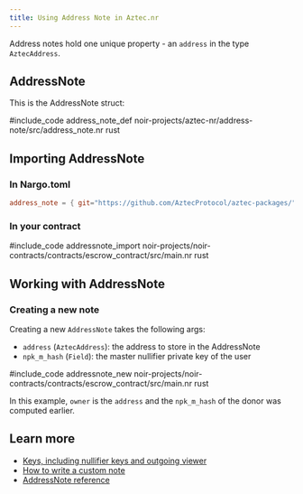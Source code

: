 ```yaml
---
title: Using Address Note in Aztec.nr
---
```


Address notes hold one unique property - an `address` in the type `AztecAddress`.

## AddressNote

This is the AddressNote struct:

#include_code address_note_def noir-projects/aztec-nr/address-note/src/address_note.nr rust

## Importing AddressNote

### In Nargo.toml

```toml
address_note = { git="https://github.com/AztecProtocol/aztec-packages/", tag="#include_aztec_version", directory="noir-projects/aztec-nr/address-note" }
```

### In your contract

#include_code addressnote_import noir-projects/noir-contracts/contracts/escrow_contract/src/main.nr rust

## Working with AddressNote

### Creating a new note

Creating a new `AddressNote` takes the following args:

- `address` (`AztecAddress`): the address to store in the AddressNote
- `npk_m_hash` (`Field`): the master nullifier private key of the user

#include_code addressnote_new noir-projects/noir-contracts/contracts/escrow_contract/src/main.nr rust

In this example, `owner` is the `address` and the `npk_m_hash` of the donor was computed earlier.

## Learn more

- [Keys, including nullifier keys and outgoing viewer](../../../../aztec/concepts/accounts/keys.md)
- [How to write a custom note](./custom_note.md)
- [AddressNote reference](https://docs.aztec.network/reference/smart_contract_reference/aztec-nr/address-note/address_note)